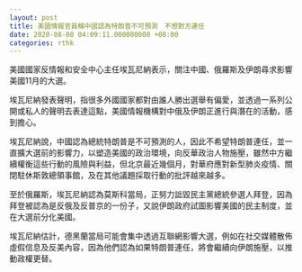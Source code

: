 ```yaml
---
layout: post
title: 美國情報官員稱中國認為特朗普不可預測　不想對方連任
date: 2020-08-08 04:09:11.000000000 +08:00
categories: rthk
---
```


美國國家反情報和安全中心主任埃瓦尼納表示，關注中國、俄羅斯及伊朗尋求影響美國11月的大選。

埃瓦尼納發表聲明，指很多外國國家都對由誰人勝出選舉有偏愛，並透過一系列公開或私人的聲明去表達這點，美國情報機構對中俄及伊朗正進行與潛在的活動，感到擔心。

埃瓦尼納說，中國認為總統特朗普是不可預測的人，因此不希望特朗普連任，並一直擴大選前的影響力，以塑造美國的政治環境，向反華政治人物施壓，雖然中方繼續權衡這些行動的風險與利益，但北京最近幾個月，對華府應對新型肺炎疫情、關閉駐休斯敦總領事館，及在其他議題採取行動的批評越來越多。

至於俄羅斯，埃瓦尼納認為莫斯科當局，正努力詆毀民主黨總統參選人拜登，因為拜登被認為是反俄及反普京的一份子，又說伊朗政府試圖影響美國的民主制度，並在大選前分化美國。

埃瓦尼納估計，德黑蘭當局可能會集中透過互聯網影響大選，例如在社交媒體散佈虛假信息及反美內容，因為他們認為如果特朗普連任，將會繼續向伊朗施壓，以推動政權更替。
